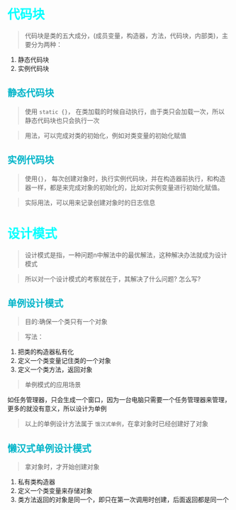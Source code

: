 <style>
h1 {
    color: aqua;
}
h2{
    color: rgb(0, 181, 201);
}
h3,h4 {
    color: #FF70DB93;    
}
</style>

# 代码块

> 代码块是类的五大成分，(成员变量，构造器，方法，代码块，内部类)，主要分为两种：
1. 静态代码块
2. 实例代码块

## 静态代码块

> 使用 `static {}`， 在类加载的时候自动执行，由于类只会加载一次，所以静态代码块也只会执行一次

> 用法，可以完成对类的初始化，例如对类变量的初始化赋值

## 实例代码块

> 使用`{}`， 每次创建对象时，执行实例代码块，并在构造器前执行，和构造器一样，都是来完成对象的初始化的，比如对实例变量进行初始化赋值。

> 实际用法，可以用来记录创建对象时的日志信息




# 设计模式

> 设计模式是指，一种问题n中解法中的最优解法，这种解决办法就成为设计模式

> 所以对一个设计模式的考察就在于，其解决了什么问题? 怎么写?

## 单例设计模式

> 目的:确保一个类只有一个对象


> 写法：

1. 把类的构造器私有化
2. 定义一个类变量记住类的一个对象
3. 定义一个类方法，返回对象

> 单例模式的应用场景

如任务管理器，只会生成一个窗口，因为一台电脑只需要一个任务管理器来管理，更多的就没有意义，所以设计为单例

> 以上的单例设计方法属于 `饿汉式单例`，在拿对象时已经创建好了对象

## 懒汉式单例设计模式

> 拿对象时，才开始创建对象

1. 私有类构造器
2. 定义一个类变量来存储对象
3. 类方法返回的对象是同一个，即只在第一次调用时创建，后面返回都是同一个